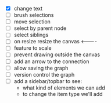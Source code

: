 - [x] change text
- [ ] brush selections
- [ ] move selection
- [ ] select by parent node
- [ ] select siblings
- [ ] on resize resize the canvas <----
- [ ] feature to scale 
- [ ] prevent drawing outside the canvas
- [ ] add an arrow to the connection
- [ ] allow saving the graph
- [ ] version control the graph
- [ ] add a sidebar/topbar to see:
    * what kind of elements we can add 
    * to change the item type we'll add
